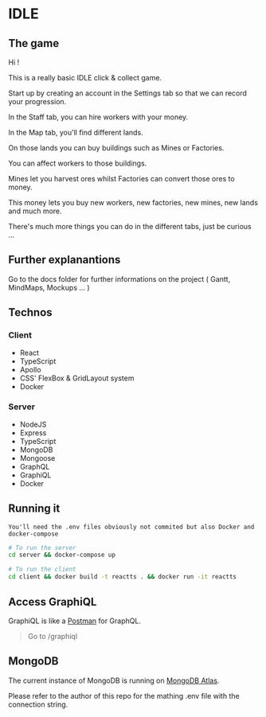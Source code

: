 # IDLE

## The game

Hi !

This is a really basic IDLE click & collect game.

Start up by creating an account in the Settings tab so that we can record your progression.

In the Staff tab, you can hire workers with your money.

In the Map tab, you'll find different lands.

On those lands you can buy buildings such as Mines or Factories.

You can affect workers to those buildings.

Mines let you harvest ores whilst Factories can convert those ores to money.

This money lets you buy new workers, new factories, new mines, new lands and much more.

There's much more things you can do in the different tabs, just be curious ...

## Further explanantions

Go to the docs folder for further informations on the project ( Gantt, MindMaps, Mockups ... )

## Technos

### Client

- React
- TypeScript
- Apollo
- CSS' FlexBox & GridLayout system
- Docker

### Server

- NodeJS
- Express
- TypeScript
- MongoDB
- Mongoose
- GraphQL
- GraphiQL
- Docker

## Running it

`You'll need the .env files obviously not commited but also Docker and docker-compose`

```sh
# To run the server
cd server && docker-compose up

# To run the client
cd client && docker build -t reactts . && docker run -it reactts
```

## Access GraphiQL

GraphiQL is like a [Postman](https://www.getpostman.com/) for GraphQL.

> Go to /graphiql

## MongoDB

The current instance of MongoDB is running on [MongoDB Atlas](https://www.mongodb.com/cloud/atlas).

Please refer to the author of this repo for the mathing .env file with the connection string.